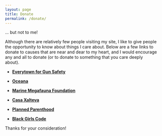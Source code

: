 ```yaml
---
layout: page
title: Donate 
permalink: /donate/
---
```


... but not to me!

Although there are relatively few people visiting my site, I like to give people the opportunity to know about things I care about. Below are a few links to donate to causes that are near and dear to my heart, and I would encourage any and all to donate (or to donate to something that you care deeply about). 

* **[Everytown for Gun Safety](https://donate.everytown.org/donate/support-everytown/)**

* **[Oceana](https://oceana.org/support-oceana)**

* **[Marine Megafauna Foundation](https://marinemegafaunafoundation.org/support-us/)**

* **[Casa Xalteva](https://www.casaxalteva.org/donate)**

* **[Planned Parenthood](https://www.plannedparenthood.org/get-involved/other-ways-give)**

* **[Black Girls Code](https://www.blackgirlscode.com/donations.html)** 


Thanks for your consideration! 